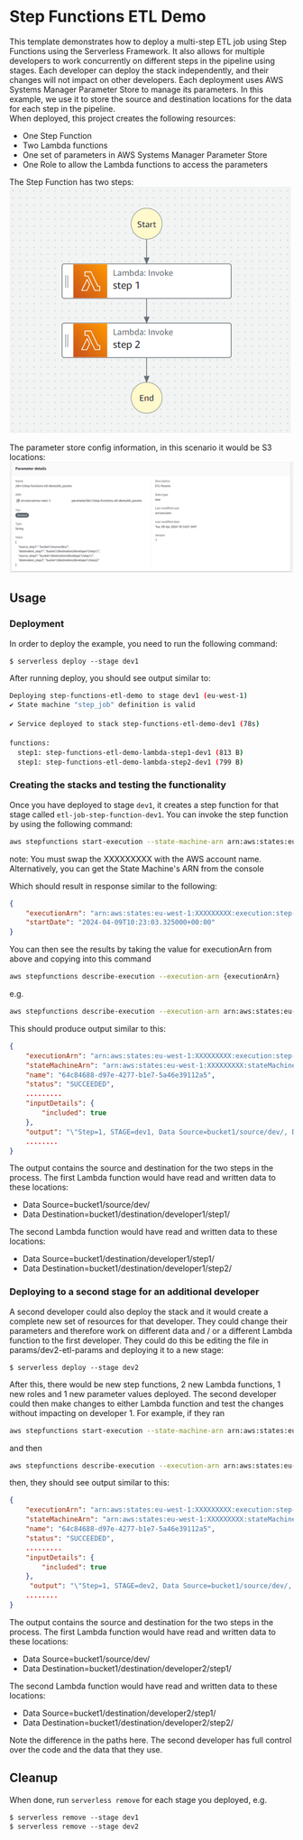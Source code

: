 <!--
title: 'ETL Step Functions Example'
description: 'This template demonstrates how to deploy a multi-step ETL job using Step Functions using the Serverless Framework.'
layout: Doc
framework: v3
platform: AWS
language: python
priority: 2
authorLink: 'https://github.com/serverless'
authorName: 'Mark Hodnett'
authorAvatar: 'https://avatars1.githubusercontent.com/u/13742415?s=200&v=4'
-->


# Step Functions ETL Demo

This template demonstrates how to deploy a multi-step ETL job using Step Functions using the Serverless Framework. It also allows for multiple developers to work concurrently on different steps in the pipeline using stages. Each developer can deploy the stack independently, and their changes will not impact on other developers. Each deployment uses AWS Systems Manager Parameter Store to manage its parameters. In this example, we use it to store the source and destination locations for the data for each step in the pipeline.  
When deployed, this project creates the following resources:  
 - One Step Function
 - Two Lambda functions
 - One set of parameters in AWS Systems Manager Parameter Store
 - One Role to allow the Lambda functions to access the parameters

The Step Function has two steps:  
![Step Functions](images/step_function.png)

The parameter store config information, in this scenario it would be S3 locations:  
![Parameter store](images/ssm.png)


## Usage

### Deployment

In order to deploy the example, you need to run the following command:

```
$ serverless deploy --stage dev1
```

After running deploy, you should see output similar to:

```bash
Deploying step-functions-etl-demo to stage dev1 (eu-west-1)
✔ State machine "step_job" definition is valid

✔ Service deployed to stack step-functions-etl-demo-dev1 (78s)

functions:
  step1: step-functions-etl-demo-lambda-step1-dev1 (813 B)
  step1: step-functions-etl-demo-lambda-step2-dev1 (799 B)
```


### Creating the stacks and testing the functionality

Once you have deployed to stage ```dev1```, it creates a step function for that stage called ```etl-job-step-function-dev1```. You can invoke the step function by using the following command:

```bash
aws stepfunctions start-execution --state-machine-arn arn:aws:states:eu-west-1:XXXXXXXXX:stateMachine:etl-job-step-function-dev1 --input '{}'
```
note: You must swap the XXXXXXXXX with the AWS account name. Alternatively, you can get the State Machine's ARN from the console

Which should result in response similar to the following:
```json
{
    "executionArn": "arn:aws:states:eu-west-1:XXXXXXXXX:execution:step-functions-etl-demo-step-function-dev1:11111111-2222-3333-4444-555555555555",
    "startDate": "2024-04-09T10:23:03.325000+00:00"
}
```

You can then see the results by taking the value for executionArn from above and copying into this command
```bash
aws stepfunctions describe-execution --execution-arn {executionArn}
```
e.g.
```bash
aws stepfunctions describe-execution --execution-arn arn:aws:states:eu-west-1:XXXXXXXXX:execution:step-functions-etl-demo-step-function-dev1:11111111-2222-3333-4444-555555555555
```
This should produce output similar to this:
```json
{
    "executionArn": "arn:aws:states:eu-west-1:XXXXXXXXX:execution:step-functions-etl-demo-step-function-dev1:11111111-2222-3333-4444-555555555555",
    "stateMachineArn": "arn:aws:states:eu-west-1:XXXXXXXXX:stateMachine:step-functions-etl-demo-step-function-dev1",
    "name": "64c84688-d97e-4277-b1e7-5a46e39112a5",
    "status": "SUCCEEDED",
    .........
    "inputDetails": {
        "included": true
    },
    "output": "\"Step=1, STAGE=dev1, Data Source=bucket1/source/dev/, Data Destination=bucket1/destination/developer1/step1/. Step=2, STAGE=dev1, Data Source=bucket1/destination/developer1/step1/, Data Destination=bucket1/destination/developer1/step2/\"",
    ........
}
```

The output contains the source and destination for the two steps in the process. The first Lambda function would have read and written data to these locations:
 - Data Source=bucket1/source/dev/  
 - Data Destination=bucket1/destination/developer1/step1/  

The second Lambda function would have read and written data to these locations:
 - Data Source=bucket1/destination/developer1/step1/  
 - Data Destination=bucket1/destination/developer1/step2/  



### Deploying to a second stage for an additional developer

A second developer could also deploy the stack and it would create a complete new set of resources for that developer. They could change their parameters and therefore work on different data and / or a different Lambda function to the first developer. They could do this be editing the file in params/dev2-etl-params and deploying it to a new stage:
```
$ serverless deploy --stage dev2
```

After this, there would be new step functions, 2 new Lambda functions, 1 new roles and 1 new parameter values deployed. The second developer could then make changes to either Lambda function and test the changes without impacting on developer 1. For example, if they ran
```bash
aws stepfunctions start-execution --state-machine-arn arn:aws:states:eu-west-1:XXXXXXXXX:stateMachine:etl-job-step-function-dev2 --input '{}'
```
and then 
```bash
aws stepfunctions describe-execution --execution-arn arn:aws:states:eu-west-1:XXXXXXXXX:execution:step-functions-etl-demo-step-function-dev2:66666666-7777-8888-9999-000000000000
```
then, they should see output similar to this:
```json
{
    "executionArn": "arn:aws:states:eu-west-1:XXXXXXXXX:execution:step-functions-etl-demo-step-function-dev2:11111111-2222-3333-4444-555555555555",
    "stateMachineArn": "arn:aws:states:eu-west-1:XXXXXXXXX:stateMachine:step-functions-etl-demo-step-function-dev2",
    "name": "64c84688-d97e-4277-b1e7-5a46e39112a5",
    "status": "SUCCEEDED",
    .........
    "inputDetails": {
        "included": true
    },
     "output": "\"Step=1, STAGE=dev2, Data Source=bucket1/source/dev/, Data Destination=bucket1/destination/developer2/step1/. Step=2, STAGE=dev2, Data Source=bucket1/destination/developer2/step1/, Data Destination=bucket1/destination/developer2/step2/\"",
    ........
}
```

The output contains the source and destination for the two steps in the process. The first Lambda function would have read and written data to these locations:
 - Data Source=bucket1/source/dev/  
 - Data Destination=bucket1/destination/developer2/step1/  

The second Lambda function would have read and written data to these locations:  
 - Data Source=bucket1/destination/developer2/step1/  
 - Data Destination=bucket1/destination/developer2/step2/  

Note the difference in the paths here. The second developer has full control over the code and the data that they use. 



## Cleanup
When done, run ```serverless remove``` for each stage you deployed, e.g.
```
$ serverless remove --stage dev1
$ serverless remove --stage dev2
```
